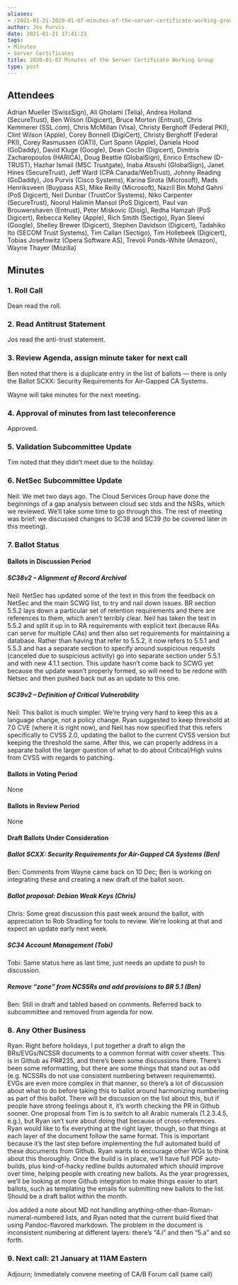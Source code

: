 ```yaml
---
aliases:
- /2021-01-21-2020-01-07-minutes-of-the-server-certificate-working-group/
author: Jos Purvis
date: 2021-01-21 17:41:23
tags:
- Minutes
- Server Certificates
title: 2020-01-07 Minutes of the Server Certificate Working Group
type: post
---
```


## Attendees 

Adrian Mueller (SwissSign), Ali Gholami (Telia), Andrea Holland (SecureTrust), Ben Wilson (Digicert), Bruce Morton (Entrust), Chris Kemmerer (SSL.com), Chris McMillan (Visa), Christy Berghoff (Federal PKI), Clint Wilson (Apple), Corey Bonnell (DigiCert), Christy Berghoff (Federal PKI), Corey Rasmussen (OATI), Curt Spann (Apple), Daniela Hood (GoDaddy), David Kluge (Google), Dean Coclin (Digicert), Dimitris Zacharopoulos (HARICA), Doug Beattie (GlobalSign), Enrico Entschew (D-TRUST), Hazhar Ismail (MSC Trustgate), Inaba Atsushi (GlobalSign), Janet Hines (SecureTrust), Jeff Ward (CPA Canada/WebTrust), Johnny Reading (GoDaddy), Jos Purvis (Cisco Systems), Karina Sirota (Microsoft), Mads Henriksveen (Buypass AS), Mike Reilly (Microsoft), Nazril Bin Mohd Gahni (PoS Digicert), Neil Dunbar (TrustCor Systems), Niko Carpenter (SecureTrust), Noorul Halimin Mansol (PoS Digicert), Paul van Brouwershaven (Entrust), Peter Miskovic (Disig), Redha Hamzah (PoS Digicert), Rebecca Kelley (Apple), Rich Smith (Sectigo), Ryan Sleevi (Google), Shelley Brewer (Digicert), Stephen Davidson (Digicert), Tadahiko Ito (SECOM Trust Systems), Tim Callan (Sectigo), Tim Hollebeek (Digicert), Tobias Josefowitz (Opera Software AS), Trevoli Ponds-White (Amazon), Wayne Thayer (Mozilla)

## Minutes 

### 1. Roll Call 

Dean read the roll.

### 2. Read Antitrust Statement 

Jos read the anti-trust statement.

### 3. Review Agenda, assign minute taker for next call 

Ben noted that there is a duplicate entry in the list of ballots — there is only the Ballot SCXX: Security Requirements for Air-Gapped CA Systems.

Wayne will take minutes for the next meeting.

### 4. Approval of minutes from last teleconference 

Approved.

### 5. Validation Subcommittee Update 

Tim noted that they didn’t meet due to the holiday.

### 6. NetSec Subcommittee Update 

Neil: We met two days ago. The Cloud Services Group have done the beginnings of a gap analysis between cloud sec stds and the NSRs, which we reviewed. We’ll take some time to go through this. The rest of meeting was brief: we discussed changes to SC38 and SC39 (to be covered later in this meeting).

### 7. Ballot Status 

#### Ballots in Discussion Period 

##### SC38v2 – Alignment of Record Archival 

Neil: NetSec has updated some of the text in this from the feedback on NetSec and the main SCWG list, to try and nail down issues. BR section 5.5.2 lays down a particular set of retention requirements and there are references to them, which aren’t terribly clear. Neil has taken the text in 5.5.2 and split it up in to RA requirements with explicit text (because RAs can serve for multiple CAs) and then also set requirements for maintaining a database. Rather than having that refer to 5.5.2, it now refers to 5.5.1 and 5.5.3 and has a separate section to specify around suspicious requests (canceled due to suspicious activity) go into separate section under 5.5.1 and with new 4.1.1 section. This update hasn’t come back to SCWG yet because the update wasn’t properly formed, so will need to be redone with Netsec and then pushed back out as an update to this one.

##### SC39v2 – Definition of Critical Vulnerability 

Neil: This ballot is much simpler. We’re trying very hard to keep this as a language change, not a policy change. Ryan suggested to keep threshold at 7.0 CVE (where it is right now), and Neil has now specified that this refers specifically to CVSS 2.0, updating the ballot to the current CVSS version but keeping the threshold the same. After this, we can properly address in a separate ballot the larger question of what to do about Critical/High vulns from CVSS with regards to patching.

#### Ballots in Voting Period 

None

#### Ballots in Review Period 

None

#### Draft Ballots Under Consideration 

##### Ballot SCXX: Security Requirements for Air-Gapped CA Systems (Ben) 

Ben: Comments from Wayne came back on 10 Dec; Ben is working on integrating these and creating a new draft of the ballot soon.

##### Ballot proposal: Debian Weak Keys (Chris) 

Chris: Some great discussion this past week around the ballot, with appreciation to Rob Stradling for tools to review. We’re looking at that and expect an update early next week.

##### SC34 Account Management (Tobi) 

Tobi: Same status here as last time, just needs an update to push to discussion.

##### Remove “zone” from NCSSRs and add provisions to BR 5.1 (Ben)  

Ben: Still in draft and tabled based on comments. Referred back to subcommittee and removed from agenda for now.

### 8. Any Other Business 

Ryan: Right before holidays, I put together a draft to align the BRs/EVGs/NCSSR documents to a common format with cover sheets. This is in Github as PR#235, and there’s been some discussions there. There’s been some reformatting, but there are some things that stand out as odd (e.g. NCSSRs do not use consistent numbering between requirements). EVGs are even more complex in that manner, so there’s a lot of discussion about what to do before taking this to ballot around harmonizing numbering as part of this ballot. There will be discussion on the list about this, but if people have strong feelings about it, it’s worth checking the PR in Github sooner. One proposal from Tim is to switch to all Arabic numerals (1.2.3.4.5, e.g.), but Ryan isn’t sure about doing that because of cross-references. Ryan would like to fix everything at the right layer, though, so that things at each layer of the document follow the same format. This is important because it’s the last step before implementing the full automated build of these documents from Github. Ryan wants to encourage other WGs to think about this thoroughly. Once the build is in place, we’ll have full PDF auto-builds, plus kind-of-hacky redline builds automated which should improve over time, helping people with creating new ballots. As the year progresses, we’ll be looking at more Github integration to make things easier to start ballots, such as templating the emails for submitting new ballots to the list. Should be a draft ballot within the month.

Jos added a note about MD not handling anything-other-than-Roman-numeral-numbered lists, and Ryan noted that the current build fixed that using Pandoc-flavored markdown. The problem in the document is inconsistent numbering at different layers: there’s “4.i” and then “5.a” and so forth.

### 9. Next call: 21 January at 11AM Eastern 

Adjourn; Immediately convene meeting of CA/B Forum call (same call)